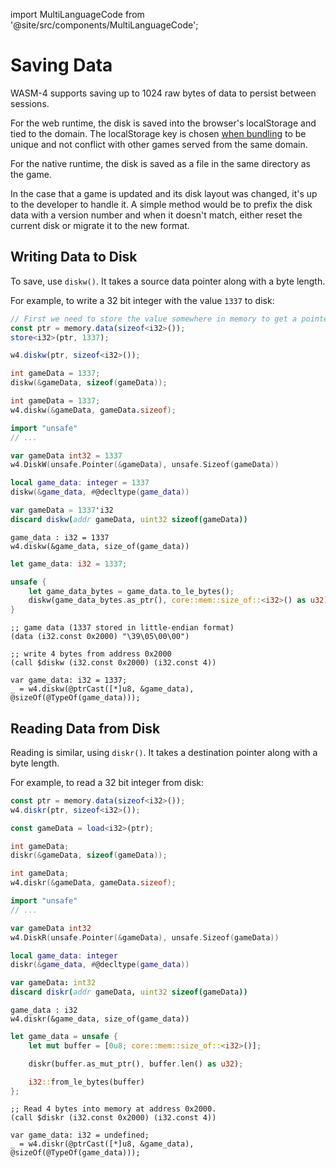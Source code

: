 import MultiLanguageCode from '@site/src/components/MultiLanguageCode';

# Saving Data

WASM-4 supports saving up to 1024 raw bytes of data to persist between
sessions.

For the web runtime, the disk is saved into the browser's localStorage and tied
to the domain. The localStorage key is chosen [when bundling](distribution) to
be unique and not conflict with other games served from the same domain.

For the native runtime, the disk is saved as a file in the same directory as
the game.

In the case that a game is updated and its disk layout was changed, it's up to
the developer to handle it. A simple method would be to prefix the disk data
with a version number and when it doesn't match, either reset the current disk
or migrate it to the new format.

## Writing Data to Disk

To save, use `diskw()`.
It takes a source data pointer along with a byte length.

For example, to write a 32 bit integer with the value `1337` to disk:

<MultiLanguageCode>

```typescript
// First we need to store the value somewhere in memory to get a pointer
const ptr = memory.data(sizeof<i32>());
store<i32>(ptr, 1337);

w4.diskw(ptr, sizeof<i32>());
```

```c
int gameData = 1337;
diskw(&gameData, sizeof(gameData));
```

```d
int gameData = 1337;
w4.diskw(&gameData, gameData.sizeof);
```

```go
import "unsafe"
// ...

var gameData int32 = 1337
w4.DiskW(unsafe.Pointer(&gameData), unsafe.Sizeof(gameData))
```

```lua
local game_data: integer = 1337
diskw(&game_data, #@decltype(game_data))
```

```nim
var gameData = 1337'i32
discard diskw(addr gameData, uint32 sizeof(gameData))
```

```odin
game_data : i32 = 1337
w4.diskw(&game_data, size_of(game_data))
```

```rust
let game_data: i32 = 1337;

unsafe {
    let game_data_bytes = game_data.to_le_bytes();
    diskw(game_data_bytes.as_ptr(), core::mem::size_of::<i32>() as u32);
}
```

```wasm
;; game data (1337 stored in little-endian format)
(data (i32.const 0x2000) "\39\05\00\00")

;; write 4 bytes from address 0x2000
(call $diskw (i32.const 0x2000) (i32.const 4))
```

```zig
var game_data: i32 = 1337;
_ = w4.diskw(@ptrCast([*]u8, &game_data), @sizeOf(@TypeOf(game_data)));
```

</MultiLanguageCode>

## Reading Data from Disk

Reading is similar, using `diskr()`. It takes a destination pointer along with
a byte length.

For example, to read a 32 bit integer from disk:

<MultiLanguageCode>

```typescript
const ptr = memory.data(sizeof<i32>());
w4.diskr(ptr, sizeof<i32>());

const gameData = load<i32>(ptr);
```

```c
int gameData;
diskr(&gameData, sizeof(gameData));
```

```d
int gameData;
w4.diskr(&gameData, gameData.sizeof);
```

```go
import "unsafe"
// ...

var gameData int32
w4.DiskR(unsafe.Pointer(&gameData), unsafe.Sizeof(gameData))
```

```lua
local game_data: integer
diskr(&game_data, #@decltype(game_data))
```

```nim
var gameData: int32
discard diskr(addr gameData, uint32 sizeof(gameData))
```

```odin
game_data : i32
w4.diskr(&game_data, size_of(game_data))
```

```rust
let game_data = unsafe {
    let mut buffer = [0u8; core::mem::size_of::<i32>()];

    diskr(buffer.as_mut_ptr(), buffer.len() as u32);

    i32::from_le_bytes(buffer)
};
```

```wasm
;; Read 4 bytes into memory at address 0x2000.
(call $diskr (i32.const 0x2000) (i32.const 4))
```

```zig
var game_data: i32 = undefined;
_ = w4.diskr(@ptrCast([*]u8, &game_data), @sizeOf(@TypeOf(game_data)));
```

</MultiLanguageCode>
